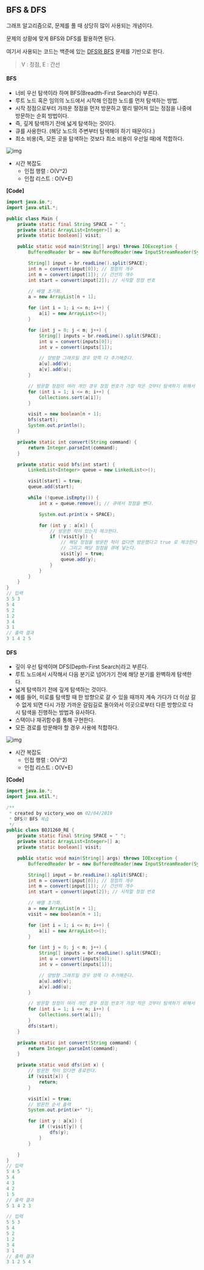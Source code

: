 ## BFS & DFS

그래프 알고리즘으로, 문제를 풀 때 상당히 많이 사용되는 개념이다.

문제의 상황에 맞게 BFS와 DFS를 활용하면 된다.

여기서 사용되는 코드는 백준에 있는 [DFS와 BFS](https://www.acmicpc.net/problem/1260) 문제를 기반으로 한다.

> V : 정점, E : 간선

#### BFS

- 너비 우선 탐색이라 하며 BFS(Breadth-First Search)라 부른다.
- 루트 노드 혹은 임의의 노드에서 시작해 인접한 노드를 먼저 탐색하는 방법.
- 시작 정점으로부터 가까운 정점을 먼저 방문하고 멀리 떨어져 있는 정점을 나중에 방문하는 순회 방법이다.
- 즉, 깊게 탐색하기 전에 넓게 탐색하는 것이다.
- 큐를 사용한다. (해당 노드의 주변부터 탐색해야 하기 때문이다.)
- 최소 비용(즉, 모든 곳을 탐색하는 것보다 최소 비용이 우선일 때)에 적합하다.

![img](https://camo.githubusercontent.com/b8073f26dfdf1644e8a92312fff100341987a8f5/68747470733a2f2f75706c6f61642e77696b696d656469612e6f72672f77696b6970656469612f636f6d6d6f6e732f352f35642f427265616474682d46697273742d5365617263682d416c676f726974686d2e676966)

- 시간 복잡도
  - 인접 행렬 : O(V^2)
  - 인접 리스트 : O(V+E)



**[Code]**

```java
import java.io.*;
import java.util.*;

public class Main {
    private static final String SPACE = " ";
    private static ArrayList<Integer>[] a;
    private static boolean[] visit;

    public static void main(String[] args) throws IOException {
        BufferedReader br = new BufferedReader(new InputStreamReader(System.in));

        String[] input = br.readLine().split(SPACE);
        int n = convert(input[0]); // 정점의 개수
        int m = convert(input[1]); // 간선의 개수
        int start = convert(input[2]); // 시작할 정점 번호

        // 배열 초기화.
        a = new ArrayList[n + 1];

        for (int i = 1; i <= n; i++) {
            a[i] = new ArrayList<>();
        }

        for (int j = 0; j < m; j++) {
            String[] inputs = br.readLine().split(SPACE);
            int u = convert(inputs[0]);
            int v = convert(inputs[1]);

            // 양방향 그래프일 경우 양쪽 다 추가해준다.
            a[u].add(v);
            a[v].add(u);
        }

        // 방문할 정점이 여러 개인 경우 정점 번호가 가장 작은 것부터 탐색하기 위해서 정렬한다.
        for (int i = 1; i <= n; i++) {
            Collections.sort(a[i]);
        }

        visit = new boolean[n + 1];
        bfs(start);
        System.out.println();
    }

    private static int convert(String command) {
        return Integer.parseInt(command);
    }

    private static void bfs(int start) {
        LinkedList<Integer> queue = new LinkedList<>();

        visit[start] = true;
        queue.add(start);

        while (!queue.isEmpty()) {
            int x = queue.remove(); // 큐에서 정점을 뺀다.

            System.out.print(x + SPACE);

            for (int y : a[x]) {
                // 방문한 적이 있는지 체크한다.
                if (!visit[y]) {
                    // 해당 정점을 방문한 적이 없다면 방문했다고 true 로 체크한다.
                    // 그리고 해당 정점을 큐에 넣는다.
                    visit[y] = true;
                    queue.add(y);
                }
            }
        }
    }
}
// 입력
5 5 3
5 4
5 2
1 2
3 4
3 1
// 출력 결과
3 1 4 2 5
```



#### DFS

- 깊이 우선 탐색이며 DFS(Depth-First Search)라고 부른다.
- 루트 노드에서 시작해서 다음 분기로 넘어가기 전에 해당 분기를 완벽하게 탐색한다.
- 넓게 탐색하기 전에 깊게 탐색하는 것이다.
- 예를 들어, 미로를 탐색할 때 한 방향으로 갈 수 있을 때까지 계속 가다가 더 이상 갈 수 없게 되면 다시 가장 가까운 갈림길로 돌아와서 이곳으로부터 다른 방향으로 다시 탐색을 진행하는 방법과 유사하다.
- 스택이나 재귀함수를 통해 구현한다.
- 모든 경로를 방문해야 할 경우 사용에 적합하다.

![img](https://camo.githubusercontent.com/aaad9e39961daf34d967c616edeb50abf3bf1235/68747470733a2f2f75706c6f61642e77696b696d656469612e6f72672f77696b6970656469612f636f6d6d6f6e732f372f37662f44657074682d46697273742d5365617263682e676966)

- 시간 복잡도
  - 인접 행렬 : O(V^2)
  - 인접 리스트 : O(V+E)



**[Code]**

```java
import java.io.*;
import java.util.*;

/**
 * created by victory_woo on 02/04/2019
 * DFS와 BFS 복습
 */
public class BOJ1260_RE {
    private static final String SPACE = " ";
    private static ArrayList<Integer>[] a;
    private static boolean[] visit;

    public static void main(String[] args) throws IOException {
        BufferedReader br = new BufferedReader(new InputStreamReader(System.in));

        String[] input = br.readLine().split(SPACE);
        int n = convert(input[0]); // 정점의 개수
        int m = convert(input[1]); // 간선의 개수
        int start = convert(input[2]); // 시작할 정점 번호

        // 배열 초기화.
        a = new ArrayList[n + 1];
        visit = new boolean[n + 1];

        for (int i = 1; i <= n; i++) {
            a[i] = new ArrayList<>();
        }

        for (int j = 0; j < m; j++) {
            String[] inputs = br.readLine().split(SPACE);
            int u = convert(inputs[0]);
            int v = convert(inputs[1]);

            // 양방향 그래프일 경우 양쪽 다 추가해준다.
            a[u].add(v);
            a[v].add(u);
        }

        // 방문할 정점이 여러 개인 경우 정점 번호가 가장 작은 것부터 탐색하기 위해서 정렬한다.
        for (int i = 1; i <= n; i++) {
            Collections.sort(a[i]);
        }
        dfs(start);
    }

    private static int convert(String command) {
        return Integer.parseInt(command);
    }

    private static void dfs(int x) {
        // 방문한 적이 있다면 종료한다.
        if (visit[x]) {
            return;
        }

        visit[x] = true;
        // 방문한 순서 출력
        System.out.print(x+" ");

        for (int y : a[x]) {
            if (!visit[y]) {
                dfs(y);
            }
        }

    }
}
// 입력
5 4 5
5 4
4 3
4 2
1 5
// 출력 결과
5 1 4 2 3

// 입력
5 5 3
5 4
5 2
1 2
3 4
3 1
// 출력 결과
3 1 2 5 4
```